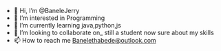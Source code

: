 - 👋 Hi, I’m @BaneleJerry
- 👀 I’m interested in Programming 
- 🌱 I’m currently learning java,python,js 
- 💞️ I’m looking to collaborate on_ still a student now sure about my skills
- 📫 How to reach me Banelethabede@outlook.com

<!---
BaneleJerry/BaneleJerry is a ✨ special ✨ repository because its `README.md` (this file) appears on your GitHub profile.
You can click the Preview link to take a look at your changes.
--->
